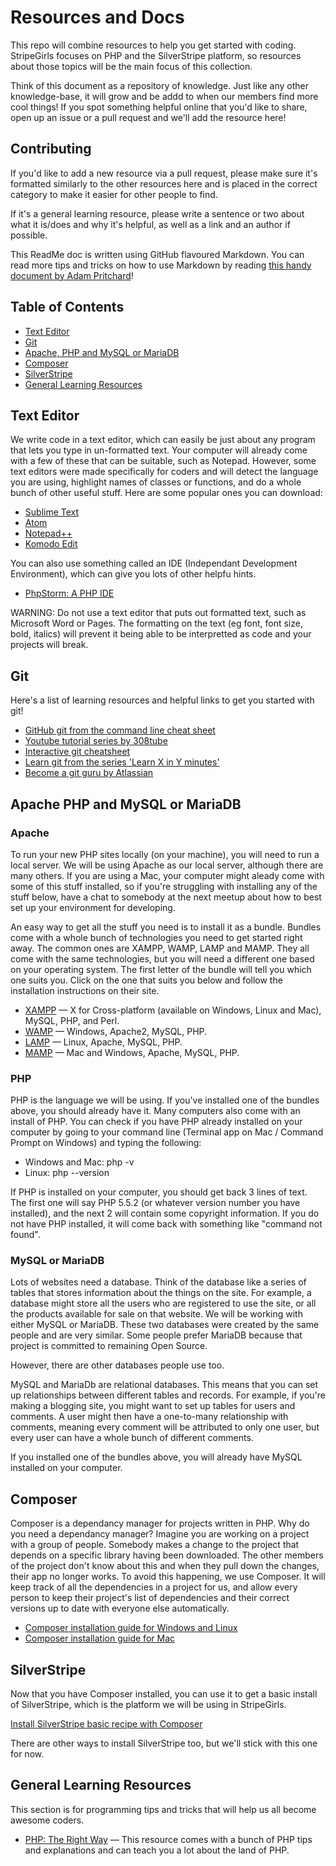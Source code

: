 # Resources and Docs

This repo will combine resources to help you get started with coding. StripeGirls focuses on PHP and the SilverStripe platform, so resources about those topics will be the main focus of this collection.

Think of this document as a repository of knowledge. Just like any other knowledge-base, it will grow and be addd to when our members find more cool things! If you spot something helpful online that you'd like to share, open up an issue or a pull request and we'll add the resource here!

## Contributing

If you'd like to add a new resource via a pull request, please make sure it's formatted similarly to the other resources here and is placed in the correct category to make it easier for other people to find.

If it's a general learning resource, please write a sentence or two about what it is/does and why it's helpful, as well as a link and an author if possible.

This ReadMe doc is written using GitHub flavoured Markdown. You can read more tips and tricks on how to use Markdown by reading [this handy document by Adam Pritchard](https://github.com/adam-p/markdown-here/wiki/Markdown-Cheatsheet)!

## Table of Contents
* [Text Editor](#text-editor)
* [Git](#git)
* [Apache, PHP and MySQL or MariaDB](#apache-php-and-mysql-or-mariadb)
* [Composer](#composer)
* [SilverStripe](#silverstripe)
* [General Learning Resources](#general-learning-resources)

## Text Editor

We write code in a text editor, which can easily be just about any program that lets you type in un-formatted text. Your computer will already come with a few of these that can be suitable, such as Notepad. However, some text editors were made specifically for coders and will detect the language you are using, highlight names of classes or functions, and do a whole bunch of other useful stuff. Here are some popular ones you can download:

* [Sublime Text](http://www.sublimetext.com/)
* [Atom](https://atom.io/)
* [Notepad++](https://notepad-plus-plus.org/)
* [Komodo Edit](http://komodoide.com/komodo-edit/)

You can also use something called an IDE (Independant Development Environment), which can give you lots of other helpfu hints.

* [PhpStorm: A PHP IDE](https://www.jetbrains.com/phpstorm/)

WARNING: Do not use a text editor that puts out formatted text, such as Microsoft Word or Pages. The formatting on the text (eg font, font size, bold, italics) will prevent it being able to be interpretted as code and your projects will break.

## Git

Here's a list of learning resources and helpful links to get you started with git!

* [GitHub git from the command line cheat sheet](https://training.github.com/kit/downloads/github-git-cheat-sheet.pdf)
* [Youtube tutorial series by 308tube](https://www.youtube.com/watch?v=mYjZtU1-u9Y&list=PL1F56EA413018EEE1)
* [Interactive git cheatsheet](http://www.ndpsoftware.com/git-cheatsheet.html)
* [Learn git from the series 'Learn X in Y minutes'](http://learnxinyminutes.com/docs/git/)
* [Become a git guru by Atlassian](https://www.atlassian.com/git/tutorials/)


## Apache PHP and MySQL or MariaDB

### Apache
To run your new PHP sites locally (on your machine), you will need to run a local server. We will be using Apache as our local server, although there are many others. If you are using a Mac, your computer might aleady come with some of this stuff installed, so if you're struggling with installing any of the stuff below, have a chat to somebody at the next meetup about how to best set up your environment for developing.

An easy way to get all the stuff you need is to install it as a bundle. Bundles come with a whole bunch of technologies you need to get started right away. The common ones are XAMPP, WAMP, LAMP and MAMP. They all come with the same technologies, but you will need a different one based on your operating system. The first letter of the bundle will tell you which one suits you. Click on the one that suits you below and follow the installation instructions on their site.
* [XAMPP](https://www.apachefriends.org/index.html) — X for Cross-platform (available on Windows, Linux and Mac), MySQL, PHP, and Perl.
* [WAMP](http://www.wampserver.com/en/) — Windows, Apache2, MySQL, PHP.
* [LAMP](https://help.ubuntu.com/community/ApacheMySQLPHP) — Linux, Apache, MySQL, PHP.
* [MAMP](https://www.mamp.info/en/) — Mac and Windows, Apache, MySQL, PHP.

### PHP
PHP is the language we will be using. If you've installed one of the bundles above, you should already have it. Many computers also come with an install of PHP. You can check if you have PHP already installed on your computer by going to your command line (Terminal app on Mac / Command Prompt on Windows) and typing the following:
* Windows and Mac: php -v
* Linux: php --version

If PHP is installed on your computer, you should get back 3 lines of text. The first one will say PHP 5.5.2 (or whatever version number you have installed), and the next 2 will contain some copyright information.
If you do not have PHP installed, it will come back with something like "command not found".

### MySQL or MariaDB
Lots of websites need a database. Think of the database like a series of tables that stores information about the things on the site. For example, a database might store all the users who are registered to use the site, or all the products available for sale on that website. We will be working with either MySQL or MariaDB. These two databases were created by the same people and are very similar. Some people prefer MariaDB because that project is committed to remaining Open Source. 

However, there are other databases people use too.

MySQL and MariaDb are relational databases. This means that you can set up relationships between different tables and records. For example, if you're making a blogging site, you might want to set up tables for users and comments. A user might then have a one-to-many relationship with comments, meaning every comment will be attributed to only one user, but every user can have a whole bunch of different comments.

If you installed one of the bundles above, you will already have MySQL installed on your computer. 

## Composer

Composer is a dependancy manager for projects written in PHP. Why do you need a dependancy manager? Imagine you are working on a project with a group of people. Somebody makes a change to the project that depends on a specific library having been downloaded. The other members of the project don't know about this and when they pull down the changes, their app no longer works. To avoid this happening, we use Composer. It will keep track of all the dependencies in a project for us, and allow every person to keep their project's list of dependencies and their correct versions up to date with everyone else automatically.

* [Composer installation guide for Windows and Linux](http://www.dev-metal.com/install-update-composer-windows-7-ubuntu-debian-centos/)
* [Composer installation guide for Mac](http://www.abeautifulsite.net/installing-composer-on-os-x/)

## SilverStripe

Now that you have Composer installed, you can use it to get a basic install of SilverStripe, which is the platform we will be using in StripeGirls.

[Install SilverStripe basic recipe with Composer](https://docs.silverstripe.org/en/3.1/getting_started/composer/#create-a-new-site)

There are other ways to install SilverStripe too, but we'll stick with this one for now.

## General Learning Resources

This section is for programming tips and tricks that will help us all become awesome coders.

* [PHP: The Right Way](http://www.phptherightway.com/) — This resource comes with a bunch of PHP tips and explanations and can teach you a lot about the land of PHP.







